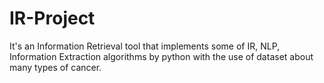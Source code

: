 # IR-Project
It's an Information Retrieval tool that implements some of IR, NLP, Information Extraction algorithms by python with the use of dataset about many types of cancer.
